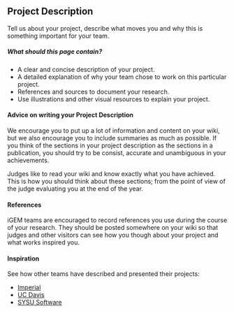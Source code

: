 ## Project Description

Tell us about your project, describe what moves you and why this is something
important for your team.

##### What should this page contain?

* A clear and concise description of your project.
* A detailed explanation of why your team chose to work on this particular project.
* References and sources to document your research.
* Use illustrations and other visual resources to explain your project.

#### Advice on writing your Project Description

We encourage you to put up a lot of information and content on your wiki, but we
also encourage you to include summaries as much as possible. If you think of the
sections in your project description as the sections in a publication, you
should try to be consist, accurate and unambiguous in your achievements.

Judges like to read your wiki and know exactly what you have achieved. This is
how you should think about these sections; from the point of view of the judge
evaluating you at the end of the year.

#### References

iGEM teams are encouraged to record references you use during the course of your
research. They should be posted somewhere on your wiki so that judges and other
visitors can see how you though about your project and what works inspired you.

#### Inspiration

See how other teams have described and presented their projects:

* [Imperial](http://2014.igem.org/Team:Imperial/Project)
* [UC Davis](http://2014.igem.org/Team:UC_Davis/Project_Overview)
* [SYSU Software](http://2014.igem.org/Team:SYSU-Software/Overview)
